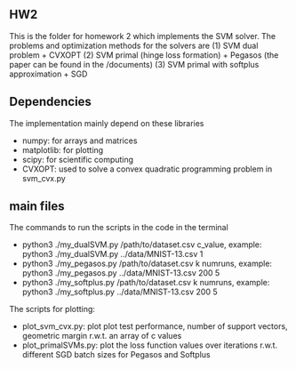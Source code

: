 ## HW2
This is the folder for homework 2 which implements the SVM solver. The problems and optimization methods for the solvers are (1) SVM dual problem + CVXOPT (2) SVM primal (hinge loss formation) + Pegasos (the paper can be found in the /documents) (3) SVM primal with softplus approximation + SGD

## Dependencies
The implementation mainly depend on these libraries
- numpy: for arrays and matrices
- matplotlib: for plotting
- scipy: for scientific computing
- CVXOPT: used to solve a convex quadratic programming problem in svm_cvx.py

## main files
The commands to run the scripts in the code in the terminal
- python3 ./my_dualSVM.py /path/to/dataset.csv c_value, example: python3 ./my_dualSVM.py ../data/MNIST-13.csv 1
- python3 ./my_pegasos.py /path/to/dataset.csv k numruns, example: python3 ./my_pegasos.py ../data/MNIST-13.csv 200 5
- python3 ./my_softplus.py /path/to/dataset.csv k numruns, example: python3 ./my_softplus.py ../data/MNIST-13.csv 200 5

The scripts for plotting:
- plot_svm_cvx.py: plot plot test performance, number of support vectors, geometric margin r.w.t. an array of c values
- plot_primalSVMs.py: plot the loss function values over iterations r.w.t. different SGD batch sizes for Pegasos and Softplus
